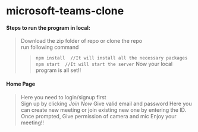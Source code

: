 # microsoft-teams-clone
#### Steps to run the program in local: 
>Download the zip folder of repo or clone the repo<br/>
>run following command
>> `npm install  //It will install all the necessary packages` <br/>
>> `npm start  //It will start the server` 
>> Now your local program is all set!!


#### Home Page 
>Here you need to login/signup first<br/>
>Sign up by clicking *Join Now*
>Give valid email and password
>Here you can create new meeting or join existing new one by entering the ID.
>Once prompted, Give permission of camera and mic
>Enjoy your meeting!!
